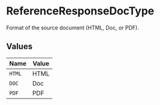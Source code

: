 # ReferenceResponseDocType

Format of the source document (HTML, Doc, or PDF).


## Values

| Name   | Value  |
| ------ | ------ |
| `HTML` | HTML   |
| `DOC`  | Doc    |
| `PDF`  | PDF    |
